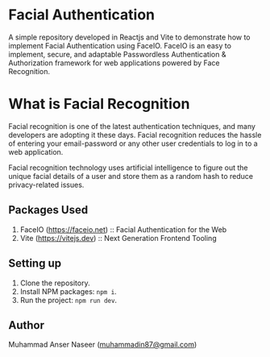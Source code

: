# Facial Authentication

A simple repository developed in Reactjs and Vite to demonstrate how to implement Facial Authentication using FaceIO. FaceIO is an easy to implement, secure, and adaptable Passwordless Authentication & Authorization framework for web applications powered by Face Recognition.

# What is Facial Recognition

Facial recognition is one of the latest authentication techniques, and many developers are adopting it these days. Facial recognition reduces the hassle of entering your email-password or any other user credentials to log in to a web application.

Facial recognition technology uses artificial intelligence to figure out the unique facial details of a user and store them as a random hash to reduce privacy-related issues.


## Packages Used

1. FaceIO (https://faceio.net) :: Facial Authentication for the Web
2. Vite (https://vitejs.dev) :: Next Generation Frontend Tooling

## Setting up

1. Clone the repository.
2. Install NPM packages: `npm i`.
3. Run the project: `npm run dev`.

## Author

Muhammad Anser Naseer (muhammadin87@gmail.com)
